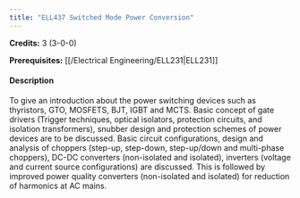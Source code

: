```yaml
---
title: "ELL437 Switched Mode Power Conversion"
---
```

**Credits:** 3 (3-0-0)

**Prerequisites:** [[/Electrical Engineering/ELL231|ELL231]]

#### Description
To give an introduction about the power switching devices such as thyristors, GTO, MOSFETS, BJT, IGBT and MCTS. Basic concept of gate drivers (Trigger techniques, optical isolators, protection circuits, and isolation transformers), snubber design and protection schemes of power devices are to be discussed. Basic circuit configurations, design and analysis of choppers (step-up, step-down, step-up/down and multi-phase choppers), DC-DC converters (non-isolated and isolated), inverters (voltage and current source configurations) are discussed. This is followed by improved power quality converters (non-isolated and isolated) for reduction of harmonics at AC mains.